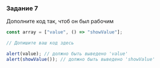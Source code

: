 ### Задание 7

Дополните код так, чтоб он был рабочим

```javascript
const array = ["value", () => "showValue"];

// Допишите ваш код здесь

alert(value); // должно быть выведено 'value'
alert(showValue()); // должно быть выведено 'showValue'
```
